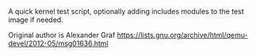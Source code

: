 A quick kernel test script, optionally adding includes modules to the 
test image if needed.

Original author is Alexander Graf
https://lists.gnu.org/archive/html/qemu-devel/2012-05/msg01636.html